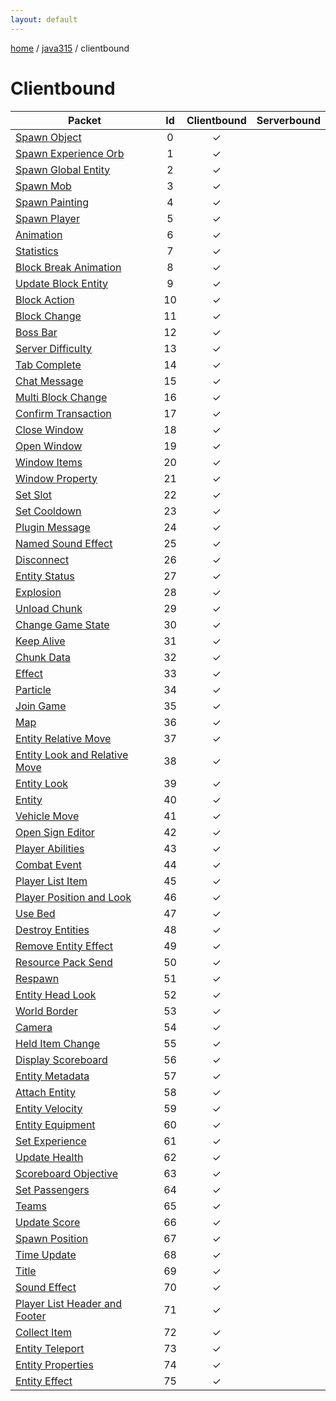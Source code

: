 ```yaml
---
layout: default
---
```


[home](/)  /  [java315](/protocol/java315)  /  clientbound

# Clientbound

Packet | Id | Clientbound | Serverbound
---|:---:|:---:|:---:
[Spawn Object](clientboundspawn-object) | 0 | ✓ |  
[Spawn Experience Orb](clientboundspawn-experience-orb) | 1 | ✓ |  
[Spawn Global Entity](clientboundspawn-global-entity) | 2 | ✓ |  
[Spawn Mob](clientboundspawn-mob) | 3 | ✓ |  
[Spawn Painting](clientboundspawn-painting) | 4 | ✓ |  
[Spawn Player](clientboundspawn-player) | 5 | ✓ |  
[Animation](clientboundanimation) | 6 | ✓ |  
[Statistics](clientboundstatistics) | 7 | ✓ |  
[Block Break Animation](clientboundblock-break-animation) | 8 | ✓ |  
[Update Block Entity](clientboundupdate-block-entity) | 9 | ✓ |  
[Block Action](clientboundblock-action) | 10 | ✓ |  
[Block Change](clientboundblock-change) | 11 | ✓ |  
[Boss Bar](clientboundboss-bar) | 12 | ✓ |  
[Server Difficulty](clientboundserver-difficulty) | 13 | ✓ |  
[Tab Complete](clientboundtab-complete) | 14 | ✓ |  
[Chat Message](clientboundchat-message) | 15 | ✓ |  
[Multi Block Change](clientboundmulti-block-change) | 16 | ✓ |  
[Confirm Transaction](clientboundconfirm-transaction) | 17 | ✓ |  
[Close Window](clientboundclose-window) | 18 | ✓ |  
[Open Window](clientboundopen-window) | 19 | ✓ |  
[Window Items](clientboundwindow-items) | 20 | ✓ |  
[Window Property](clientboundwindow-property) | 21 | ✓ |  
[Set Slot](clientboundset-slot) | 22 | ✓ |  
[Set Cooldown](clientboundset-cooldown) | 23 | ✓ |  
[Plugin Message](clientboundplugin-message) | 24 | ✓ |  
[Named Sound Effect](clientboundnamed-sound-effect) | 25 | ✓ |  
[Disconnect](clientbounddisconnect) | 26 | ✓ |  
[Entity Status](clientboundentity-status) | 27 | ✓ |  
[Explosion](clientboundexplosion) | 28 | ✓ |  
[Unload Chunk](clientboundunload-chunk) | 29 | ✓ |  
[Change Game State](clientboundchange-game-state) | 30 | ✓ |  
[Keep Alive](clientboundkeep-alive) | 31 | ✓ |  
[Chunk Data](clientboundchunk-data) | 32 | ✓ |  
[Effect](clientboundeffect) | 33 | ✓ |  
[Particle](clientboundparticle) | 34 | ✓ |  
[Join Game](clientboundjoin-game) | 35 | ✓ |  
[Map](clientboundmap) | 36 | ✓ |  
[Entity Relative Move](clientboundentity-relative-move) | 37 | ✓ |  
[Entity Look and Relative Move](clientboundentity-look-and-relative-move) | 38 | ✓ |  
[Entity Look](clientboundentity-look) | 39 | ✓ |  
[Entity](clientboundentity) | 40 | ✓ |  
[Vehicle Move](clientboundvehicle-move) | 41 | ✓ |  
[Open Sign Editor](clientboundopen-sign-editor) | 42 | ✓ |  
[Player Abilities](clientboundplayer-abilities) | 43 | ✓ |  
[Combat Event](clientboundcombat-event) | 44 | ✓ |  
[Player List Item](clientboundplayer-list-item) | 45 | ✓ |  
[Player Position and Look](clientboundplayer-position-and-look) | 46 | ✓ |  
[Use Bed](clientbounduse-bed) | 47 | ✓ |  
[Destroy Entities](clientbounddestroy-entities) | 48 | ✓ |  
[Remove Entity Effect](clientboundremove-entity-effect) | 49 | ✓ |  
[Resource Pack Send](clientboundresource-pack-send) | 50 | ✓ |  
[Respawn](clientboundrespawn) | 51 | ✓ |  
[Entity Head Look](clientboundentity-head-look) | 52 | ✓ |  
[World Border](clientboundworld-border) | 53 | ✓ |  
[Camera](clientboundcamera) | 54 | ✓ |  
[Held Item Change](clientboundheld-item-change) | 55 | ✓ |  
[Display Scoreboard](clientbounddisplay-scoreboard) | 56 | ✓ |  
[Entity Metadata](clientboundentity-metadata) | 57 | ✓ |  
[Attach Entity](clientboundattach-entity) | 58 | ✓ |  
[Entity Velocity](clientboundentity-velocity) | 59 | ✓ |  
[Entity Equipment](clientboundentity-equipment) | 60 | ✓ |  
[Set Experience](clientboundset-experience) | 61 | ✓ |  
[Update Health](clientboundupdate-health) | 62 | ✓ |  
[Scoreboard Objective](clientboundscoreboard-objective) | 63 | ✓ |  
[Set Passengers](clientboundset-passengers) | 64 | ✓ |  
[Teams](clientboundteams) | 65 | ✓ |  
[Update Score](clientboundupdate-score) | 66 | ✓ |  
[Spawn Position](clientboundspawn-position) | 67 | ✓ |  
[Time Update](clientboundtime-update) | 68 | ✓ |  
[Title](clientboundtitle) | 69 | ✓ |  
[Sound Effect](clientboundsound-effect) | 70 | ✓ |  
[Player List Header and Footer](clientboundplayer-list-header-and-footer) | 71 | ✓ |  
[Collect Item](clientboundcollect-item) | 72 | ✓ |  
[Entity Teleport](clientboundentity-teleport) | 73 | ✓ |  
[Entity Properties](clientboundentity-properties) | 74 | ✓ |  
[Entity Effect](clientboundentity-effect) | 75 | ✓ |  

